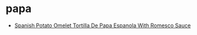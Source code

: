 # papa

 * [Spanish Potato Omelet Tortilla De Papa Espanola With Romesco Sauce](index/s/spanish-potato-omelet-tortilla-de-papa-espanola-with-romesco-sauce-51121800.json)
